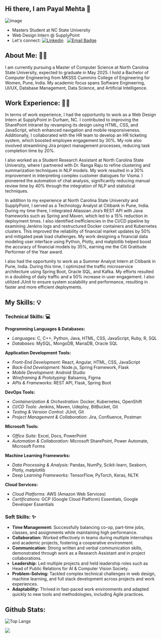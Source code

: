 ## Hi there, I am Payal Mehta 👋

<!--
**m-payal/m-payal** is a ✨ _special_ ✨ repository because its `README.md` (this file) appears on your GitHub profile.

Here are some ideas to get you started:

- 🔭 I’m currently working on ...
- 🌱 I’m currently learning ...
- 👯 I’m looking to collaborate on ...
- 🤔 I’m looking for help with ...
- 💬 Ask me about ...
- 📫 How to reach me: ...
- 😄 Pronouns: ...
- ⚡ Fun fact: ...
-->
![image](https://github.com/user-attachments/assets/2cb818c3-502f-4e53-8f03-56e22d27e071)



- Masters Student at NC State University
- Web Design Intern @ SupplyPoint
- Let's connect:
[![Linkedin](https://img.shields.io/badge/LinkedIn-0077B5?style=for-the-badge&logo=linkedin&logoColor=white)](https://www.linkedin.com/in/payal-mehta18/)
&nbsp;
[![Email Badge](https://img.shields.io/badge/Gmail-D14836?style=for-the-badge&logo=gmail&logoColor=white)](mehta.payal2000@gmail.com)

## About Me: 🙋‍♀️

I am currently pursuing a Master of Computer Science at North Carolina State University, expected to graduate in May 2025. I hold a Bachelor of Computer Engineering from MKSSS Cummins College of Engineering for Women, Pune, India. My academic focus spans Software Engineering, UI/UX, Database Management, Data Science, and Artificial Intelligence.


## Work Experience: 👩‍💻

In terms of work experience, I had the opportunity to work as a Web Design Intern at SupplyPoint in Durham, NC. I contributed to improving the SharePoint intranet by revamping its design using HTML, CSS, and JavaScript, which enhanced navigation and mobile responsiveness. Additionally, I collaborated with the HR team to develop an HR ticketing system, which boosted employee engagement by 30%. My role also involved streamlining Jira project management processes, reducing task completion time by 20%.

I also worked as a Student Research Assistant at North Carolina State University, where I partnered with Dr. Ranga Raju to refine clustering and summarization techniques in NLP models. My work resulted in a 30% improvement in interpreting complex customer dialogues for Visma. I pioneered the automation of chat analysis, significantly reducing manual review time by 40% through the integration of NLP and statistical techniques.

In addition to my experience at North Carolina State University and SupplyPoint, I served as a Technology Analyst at Citibank in Pune, India. During my time there, I integrated Atlassian Jira’s REST API with Java frameworks such as Spring and Maven, which led to a 15% reduction in deployment times. I also identified inefficiencies in the CI/CD pipeline by examining Jenkins logs and restructured Docker containers and Kubernetes clusters. This improved the reliability of financial market updates by 50% and mitigated peak load challenges. My work designing a financial data modeling user interface using Python, Plotly, and matplotlib helped boost the accuracy of financial models by 35%, earning me the Citi Gratitude Performer of the Year award.

I also had the opportunity to work as a Summer Analyst Intern at Citibank in Pune, India. During this time, I optimized the traffic microservice architecture using Spring Boot, Oracle SQL, and Kafka. My efforts resulted in a doubling of daily traffic and a 50% increase in user engagement. I also utilized JUnit to ensure system scalability and performance, resulting in faster and more efficient deployments.

## My Skills: 💡

### Technical Skills: 💻

**Programming Languages & Databases:**
- _Languages:_ C, C++, Python, Java, HTML, CSS, JavaScript, Ruby, R, SQL
- _Databases:_ MySQL, MongoDB, MariaDB, Oracle SQL

**Application Development Tools:**
- _Front-End Development:_ React, Angular, HTML, CSS, JavaScript
- _Back-End Development:_ Node.js, Spring Framework, Flask
- _Mobile Development:_ Android Studio
- _Wireframing & Prototyping:_ Balsamiq, Figma
- _APIs & Frameworks:_ REST API, Flask, Spring Boot

**DevOps Tools:**
- _Containerization & Orchestration:_ Docker, Kubernetes, OpenShift
- _CI/CD Tools:_ Jenkins, Maven, Udeploy, BitBucket, Git
- _Testing & Version Control:_ JUnit, Git
- _Project Management & Collaboration:_ Jira, Confluence, Postman

**Microsoft Tools:**
- _Office Suite:_ Excel, Docs, PowerPoint
- _Automation & Collaboration:_ Microsoft SharePoint, Power Automate, Microsoft Forms

**Machine Learning Frameworks:**
- _Data Processing & Analysis:_ Pandas, NumPy, Scikit-learn, Seaborn, Plotly, matplotlib
- _Deep Learning Frameworks:_ TensorFlow, PyTorch, Keras, NLTK

**Cloud Services:**
- _Cloud Platforms:_ AWS (Amazon Web Services)
- _Certifications:_ GCP (Google Cloud Platform) Essentials, Google Developer Essentials


### Soft Skills: ✨

- **Time Management:** Successfully balancing co-op, part-time jobs, classes, and assignments while maintaining high performance.
- **Collaboration:** Worked effectively in teams during multiple internships and academic projects, fostering a cooperative environment.
- **Communication:** Strong written and verbal communication skills, demonstrated through work as a Research Assistant and in project collaborations.
- **Leadership:** Led multiple projects and held leadership roles such as Head of Public Relations for AI & Computer Vision Society.
- **Problem-Solving:** Tackled complex technical challenges in web design, machine learning, and full stack development across projects and work experiences.
- **Adaptability:** Thrived in fast-paced work environments and adapted quickly to new tools and methodologies, including Agile practices.

## Github Stats:

![Top Langs](https://github-readme-stats.vercel.app/api/top-langs/?username=m-payal&hide_progress=true)

![](https://api.visitorbadge.io/api/VisitorHit?user=m-payalf&repo=github-visitors-badge&countColor=%237B1E7A)
